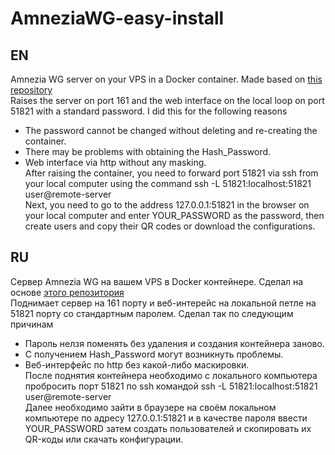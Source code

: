 # AmneziaWG-easy-install   
## EN   
Amnezia WG server on your VPS in a Docker container. Made based on [this repository](https://github.com/w0rng/amnezia-wg-easy)   
Raises the server on port 161 and the web interface on the local loop on port 51821 with a standard password. I did this for the following reasons   
* The password cannot be changed without deleting and re-creating the container.   
* There may be problems with obtaining the Hash_Password.   
* Web interface via http without any masking.   
After raising the container, you need to forward port 51821 via ssh from your local computer using the command ssh -L 51821:localhost:51821 user@remote-server   
Next, you need to go to the address 127.0.0.1:51821 in the browser on your local computer and enter YOUR_PASSWORD as the password, then create users and copy their QR codes or download the configurations.   
## RU   
Сервер Amnezia WG на вашем VPS в Docker контейнере. Сделал на основе [этого репозитория](https://github.com/w0rng/amnezia-wg-easy)   
Поднимает сервер на 161 порту и веб-интерейс на локальной петле на 51821 порту со стандартным паролем. Сделал так по следующим причинам   
* Пароль нелзя поменять без удаления и создания контейнера заново.   
* С получением Hash_Password могут возникнуть проблемы.   
* Веб-интерфейс по http без какой-либо маскировки.   
После поднятия контейнера необходимо с локального компьютера пробросить порт 51821 по ssh командой ssh -L 51821:localhost:51821 user@remote-server   
Далее необходимо зайти в браузере на своём локальном компьютере по адресу 127.0.0.1:51821 и в качестве пароля ввести YOUR_PASSWORD затем создать пользователей и скопировать их QR-коды или скачать конфигурации.   
